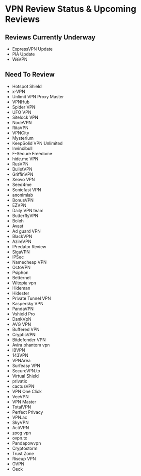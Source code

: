# VPN Review Status & Upcoming Reviews

## Reviews Currently Underway
* ExpressVPN Update
* PIA Update
* WeVPN
## Need To Review
* Hotspot Shield
* x-VPN
* Unlimit VPN Proxy Master
* VPNHub
* Spider VPN
* UFO VPN
* Sitelock VPN
* NodeVPN 
* RitaVPN
* VPNCity
* Mysterium
* KeepSolid VPN Unlimited
* Invincibull
* F-Secure Freedome
* hide.me VPN
* RusVPN
* BulletVPN
* GriffinVPN
* Xeovo VPN
* Seed4me
* Sonicfast VPN
* anonimlab
* BonusVPN
* EZVPN
* Daily VPN team
* ButterflyVPN 
* Boleh
* Avast
* Ad guard VPN
* BlackVPN
* AzireVPN
* IPredator Review
* SigaVPN
* IPSec
* Namecheap VPN
* OctoVPN
* Psiphon 
* Betternet
* Witopia vpn 
* Hideman
* Hidester
* Private Tunnel VPN
* Kaspersky VPN
* PandaVPN
* Vshield Pro
* DankVpN
* AVG VPN
* Buffered VPN
* CrypticVPN
* Bitdefender VPN
* Avira phantom vpn 
* IBVPN
* 143VPN
* VPNArea
* Surfeasy VPN
* SecureVPN.to
* Virtual Shield
* privatix
* cactusVPN
* VPN One Click
* VeeVPN
* VPN Master
* TotalVPN
* Perfect Privacy
* VPN.ac
* SkyVPN
* ActiVPN
* zoog vpn
* ovpn.to
* Pandapowvpn
* Cryptostorm
* Trust Zone
* Riseup VPN
* OVPN
* Oeck
